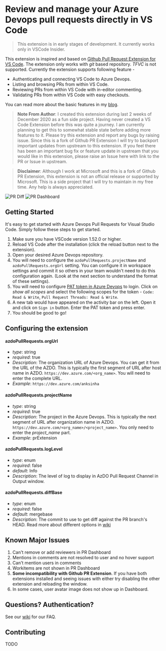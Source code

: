# Review and manage your Azure Devops pull requests directly in VS Code

> This extension is in early stages of development. It currently works only in VSCode Insider.

This extension is inspired and based on [Github Pull Request Extension for VS Code](https://github.com/Microsoft/vscode-pull-request-github). The extension only works with *git* based repository. *TFVC* is not supported. Currently the extension supports following feature -

- Authenticating and connecting VS Code to Azure Devops.
- Listing and browsing PRs from within VS Code.
- Reviewing PRs from within VS Code with in-editor commenting.
- Validating PRs from within VS Code with easy checkouts.

You can read more about the basic features in my [blog](https://ankitbko.github.io/blog/2021/01/azdo-pr-vscode-extension/).


> **Note From Author**: I created this extension during last 2 weeks of December 2020 as a fun side project. Having never created a VS Code Extension before this was quite a journey. I am currently planning to get this to somewhat stable state before adding more features to it. Please try this extension and report any bugs by raising issue. Since this is a fork of Github PR Extension I will try to backport important updates from upstream to this extension. If you feel there has been an important bug fix or feature update in upstream that you would like in this extension, please raise an Issue here with link to the PR or Issue in upstream.

> **Disclaimer**: Although I work at Microsoft and this is a fork of Github PR Extension, this extension is not an official release or supported by Microsoft. This is a side project that I will try to maintain in my free time. Any help is always appreciated.

![PR Diff](documentation/images/pr_modified.jpg)
![PR Dashboard](documentation/images/pr_dashboard.jpg)

## Getting Started
It's easy to get started with Azure Devops Pull Requests for Visual Studio Code. Simply follow these steps to get started.

1. Make sure you have VSCode version 1.52.0 or higher.
1. Reload VS Code after the installation (click the reload button next to the extension).
1. Open your desired Azure Devops repository.
1. You will need to configure the `azdoPullRequests.projectName` and `azdoPullRequests.orgUrl` setting. You can configure it in workspace settings and commit it so others in your team wouldn't need to do this configuration again. (Look at the next section to understand the format of these settings).
1. You will need to configure [PAT token in Azure Devops](https://docs.microsoft.com/en-us/azure/devops/organizations/accounts/use-personal-access-tokens-to-authenticate?view=azure-devops&tabs=preview-page) to login. Click on *show all scopes* and select the following scopes for the token - `Code: Read & Write`, `Pull Request Threads: Read & Write`.
1. A new tab would have appeared on the activity bar on the left. Open it and click on `Sign in` button. Enter the PAT token and press enter.
1. You should be good to go!

## Configuring the extension
#### azdoPullRequests.orgUrl
- *type*: string
- *required*: true
- *Description*: The organization URL of Azure Devops. You can get it from the URL of the AZDO. This is typically the first segment of URL after host name in AZDO. `https://dev.azure.com/<org_name>`. You will need to enter the complete URL.
- *Example*: `https://dev.azure.com/anksinha`

#### azdoPullRequests.projectName
- *type*: string
- *required*: true
- *Description*: The project in the Azure Devops. This is typically the next segment of URL after organization name in AZDO. `https://dev.azure.com/<org_name>/<project_name>`. You only need to enter the *project_name* part.
- *Example*: prExtension

#### azdoPullRequests.logLevel
- *type*: enum
- *required*: false
- *default*: Info
- *Description*: The level of log to display in AzDO Pull Request Channel in Output window.

#### azdoPullRequests.diffBase
- *type*: enum
- *required*: false
- *default*: mergebase
- *Description*: The commit to use to get diff against the PR branch's HEAD. Read more about different options in [wiki](https://github.com/ankitbko/vscode-pull-request-azdo/wiki/Diff-Options:-HEAD-vs-Merge-Base)

## Known Major Issues
1. Can't remove or add reviewers in PR Dashboard
1. Mentions in comments are not resolved to user and no hover support
1. Can't mention users in comments
1. Workitems are not shown in PR Dashboard
1. **Some incompatibility with Github PR Extension**. If you have both extensions installed and seeing issues with either try disabling the other extension and reloading the window.
1. In some cases, user avatar image does not show up in Dashboard.

## Questions? Authentication?

See our [wiki](https://github.com/ankitbko/vscode-pull-request-azdo/wiki) for our FAQ.

## Contributing

TODO
